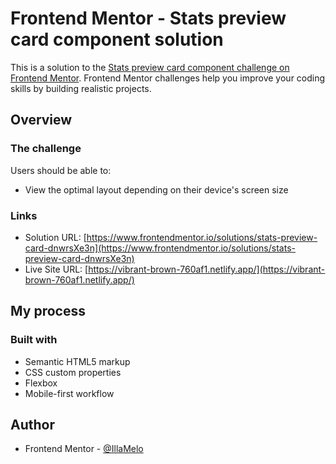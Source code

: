 # Frontend Mentor - Stats preview card component solution

This is a solution to the [Stats preview card component challenge on Frontend Mentor](https://www.frontendmentor.io/challenges/stats-preview-card-component-8JqbgoU62). Frontend Mentor challenges help you improve your coding skills by building realistic projects. 


## Overview

### The challenge

Users should be able to:

- View the optimal layout depending on their device's screen size


### Links

- Solution URL: [https://www.frontendmentor.io/solutions/stats-preview-card-dnwrsXe3n](https://www.frontendmentor.io/solutions/stats-preview-card-dnwrsXe3n)
- Live Site URL: [https://vibrant-brown-760af1.netlify.app/](https://vibrant-brown-760af1.netlify.app/)

## My process

### Built with

- Semantic HTML5 markup
- CSS custom properties
- Flexbox
- Mobile-first workflow


## Author


- Frontend Mentor - [@IllaMelo](https://www.frontendmentor.io/profile/IllaMelo)


